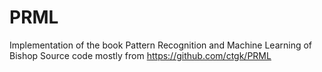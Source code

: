 # PRML
Implementation of the book Pattern Recognition and Machine Learning of Bishop
Source code mostly from https://github.com/ctgk/PRML
